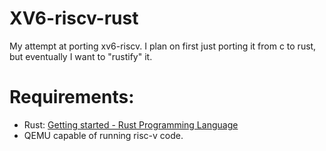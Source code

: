 # XV6-riscv-rust
My attempt at porting xv6-riscv. I plan on first just porting it from c to rust,
but eventually I want to "rustify" it.

# Requirements:
- Rust: [Getting started - Rust Programming Language](https://www.rust-lang.org/learn/get-started)
- QEMU capable of running risc-v code.
